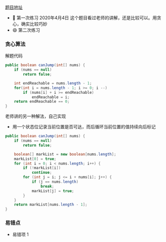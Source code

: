 [题目地址](https://leetcode-cn.com/problems/jump-game/)



- :slightly_smiling_face: 第一次练习 2020年4月4日 这个题目看过老师的讲解，还是比较可以。用贪心，确实比较巧妙
- :smile: 第二次练习 



### 贪心算法

解题代码

```java
public boolean canJump(int[] nums) {
    if (nums == null)
        return false;

    int endReachable = nums.length - 1;
    for(int i = nums.length - 1; i >= 0; i --)
        if (nums[i] + i >= endReachable)
            endReachable = i;
    return endReachable == 0;
}
```



老师讲的另一种解法，自己实现

- 用一个状态位记录当前位置是否可达，而后循环当前位置的值持续向后标记

```java
public boolean canJump(int[] nums) {
    if (nums == null)
        return false;

    boolean[] markList = new boolean[nums.length];
    markList[0] = true;
    for (int i = 0; i < nums.length; i++) {
        if (!markList[i])
            continue;
        for (int j = i; j <= i + nums[i]; j++) {
            if (j == nums.length)
                break;
            markList[j] = true;
        }
    }
    return markList[nums.length - 1];
}
```



### 易错点

- 易错项 1 
